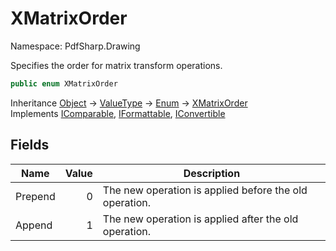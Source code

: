 # XMatrixOrder

Namespace: PdfSharp.Drawing

Specifies the order for matrix transform operations.

```csharp
public enum XMatrixOrder
```

Inheritance [Object](https://docs.microsoft.com/en-us/dotnet/api/system.object) → [ValueType](https://docs.microsoft.com/en-us/dotnet/api/system.valuetype) → [Enum](https://docs.microsoft.com/en-us/dotnet/api/system.enum) → [XMatrixOrder](./pdfsharp.drawing.xmatrixorder)<br>
Implements [IComparable](https://docs.microsoft.com/en-us/dotnet/api/system.icomparable), [IFormattable](https://docs.microsoft.com/en-us/dotnet/api/system.iformattable), [IConvertible](https://docs.microsoft.com/en-us/dotnet/api/system.iconvertible)

## Fields

| Name | Value | Description |
| --- | --: | --- |
| Prepend | 0 | The new operation is applied before the old operation. |
| Append | 1 | The new operation is applied after the old operation. |
